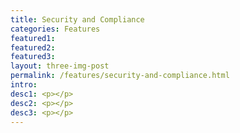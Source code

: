 ```yaml
---
title: Security and Compliance
categories: Features
featured1:
featured2:
featured3:
layout: three-img-post
permalink: /features/security-and-compliance.html
intro:
desc1: <p></p>
desc2: <p></p>
desc3: <p></p>
---
```

